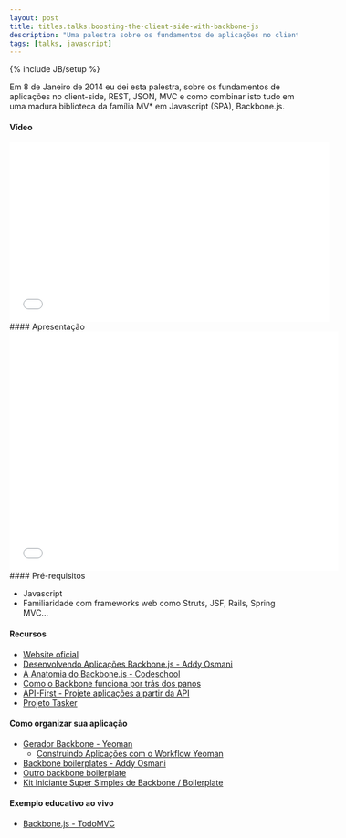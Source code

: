 ```yaml
---
layout: post
title: titles.talks.boosting-the-client-side-with-backbone-js
description: "Uma palestra sobre os fundamentos de aplicações no client-side, REST, JSON, MVC e como combinar isto tudo em uma madura biblioteca da família MV* em Javascript (SPA), Backbone.js."
tags: [talks, javascript]
---
```

{% include JB/setup %}

Em 8 de Janeiro de 2014 eu dei esta palestra, sobre os fundamentos de aplicações no client-side, REST, JSON, MVC e como combinar isto tudo em uma madura biblioteca da família MV* em Javascript (SPA), Backbone.js.
<br/>
#### Vídeo
<iframe width="560" height="315" src="//www.youtube.com/embed/8ZzqMFAU_Kw" frameborder="0" allowfullscreen="allowfullscreen"> </iframe><br/>
#### Apresentação
<iframe src="//slid.es/avenuecode/boosting-the-client-side-with-backbone-js/embed" width="576" height="420" scrolling="no" frameborder="0" allowfullscreen="allowfullscreen"> </iframe><br/>
#### Pré-requisitos

* Javascript
* Familiaridade com frameworks web como Struts, JSF, Rails, Spring MVC...

#### Recursos

* [Website oficial](http://backbonejs.org)
* [Desenvolvendo Aplicações Backbone.js - Addy Osmani](http://addyosmani.github.io/backbone-fundamentals)
* [A Anatomia do Backbone.js - Codeschool](http://backbone.codeschool.com)
* [Como o Backbone funciona por trás dos panos](http://backbonejs.org/docs/backbone.html)
* [API-First - Projete aplicações a partir da API](http://www.api-first.com/)
* [Projeto Tasker](https://github.com/tiagorg/tasker)

#### Como organizar sua aplicação

* [Gerador Backbone - Yeoman](https://github.com/yeoman/generator-backbone)
    * [Construindo Aplicações com o Workflow Yeoman](http://net.tutsplus.com/tutorials/javascript-ajax/building-apps-with-the-yeoman-workflow/)
* [Backbone boilerplates - Addy Osmani](https://github.com/addyosmani/backbone-boilerplates)
* [Outro backbone boilerplate](http://backboneboilerplate.com/)
* [Kit Iniciante Super Simples de Backbone / Boilerplate](http://webapplog.com/super-simple-backbone-starter-kit-boilerplate/)

#### Exemplo educativo ao vivo

* [Backbone.js - TodoMVC](http://todomvc.com/architecture-examples/backbone/)